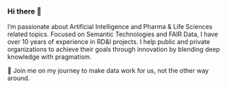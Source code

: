 ### Hi there 👋

I’m passionate about Artificial Intelligence and Pharma & Life Sciences related topics. Focused on Semantic Technologies and FAIR Data, I have over 10 years of experience in RD&I projects. I help public and private organizations to achieve their goals through innovation by blending deep knowledge with pragmatism. 

🚀 Join me on my journey to make data work for us, not the other way around. 
